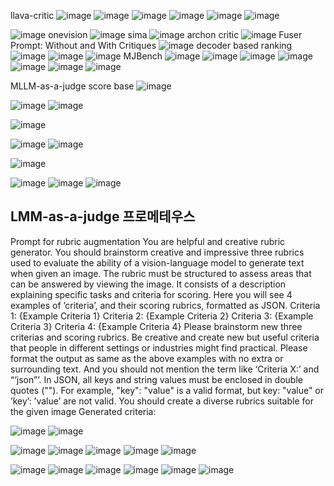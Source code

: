 llava-critic
![image](https://github.com/user-attachments/assets/aa418a90-fa93-4277-b84a-66b50e7a7d29)
![image](https://github.com/user-attachments/assets/0f22de04-a338-426c-a360-4a3f77de131a)
![image](https://github.com/user-attachments/assets/4b4693f0-4cc7-4afa-a630-c71444d43639)
![image](https://github.com/user-attachments/assets/8ffb43b8-9aef-49f3-8568-3016cec9930e)
![image](https://github.com/user-attachments/assets/ec5ec791-bb79-4e00-82ea-ed42f4a8b670)
![image](https://github.com/user-attachments/assets/27866702-d786-404b-a531-966598636e79)


![image](https://github.com/user-attachments/assets/ab55050e-e03f-4669-964e-41b3399c24d6)
onevision
![image](https://github.com/user-attachments/assets/137e87cc-89c0-433c-9f60-a05a679c9076)
sima
![image](https://github.com/user-attachments/assets/4fa6290a-1c1f-4f27-9577-7a6dbbc5a530)
archon critic 
![image](https://github.com/user-attachments/assets/782aee3c-d059-49b3-b229-c71fb9669cbc)
Fuser Prompt: Without and With Critiques
![image](https://github.com/user-attachments/assets/c79bb5dd-48e7-4b77-9707-131e4a1c37e2)
decoder based ranking
![image](https://github.com/user-attachments/assets/eea78e63-fa9b-4209-afb6-a7409104b144)
![image](https://github.com/user-attachments/assets/9831a813-1cf8-4a88-ac0f-2156a01da491)
![image](https://github.com/user-attachments/assets/03fa0e1d-d302-4345-8912-9d97d4e89203)
MJBench
![image](https://github.com/user-attachments/assets/47b62778-05b8-4a45-94be-ae0ee42602be)
![image](https://github.com/user-attachments/assets/87a7688a-6537-4363-be4c-895ef7423cda)
![image](https://github.com/user-attachments/assets/79162231-1cf0-4e1b-956a-bdb87c197784)
![image](https://github.com/user-attachments/assets/27eb59b2-fa68-4a2e-8cac-782668b18f63)
![image](https://github.com/user-attachments/assets/84e6830b-00e1-40d4-a7dd-97bb80bce169)
![image](https://github.com/user-attachments/assets/a55f134e-6e83-4724-8c29-ddd628dacb66)
![image](https://github.com/user-attachments/assets/1cb0b4c0-9afa-4a73-a99c-d1a33e8a2c57)

MLLM-as-a-judge score base
![image](https://github.com/user-attachments/assets/68bab37a-1b0b-4986-b56c-7703d97bd05c)

![image](https://github.com/user-attachments/assets/57504c97-e586-4863-b516-d1b5be1e8c0d)
![image](https://github.com/user-attachments/assets/336b2316-7cd1-4263-8959-947a17671764)

![image](https://github.com/user-attachments/assets/34227585-405b-4820-949f-9e7ab37edb7c)

![image](https://github.com/user-attachments/assets/0151ce0b-0104-47fd-9853-ac75a375e22d)
![image](https://github.com/user-attachments/assets/57f910f9-7516-4669-9c76-72d33534c7e5)

![image](https://github.com/user-attachments/assets/3a9a2910-7de6-4362-bf63-34b2d5251b41)

![image](https://github.com/user-attachments/assets/bc51b701-b2f2-4cef-a192-4bb5a60de1b5)
![image](https://github.com/user-attachments/assets/dad8c062-901b-4c9a-bc91-7daf9de3753e)
![image](https://github.com/user-attachments/assets/4ff738d7-3e59-40ae-8446-284c607f1f9a)

LMM-as-a-judge 프로메테우스
-----------
Prompt for rubric augmentation
You are helpful and creative rubric generator. You should brainstorm creative and
impressive three rubrics used to evaluate
the ability of a vision-language model to
generate text when given an image.
The rubric must be structured to assess areas that can be answered by viewing
the image. It consists of a description
explaining specific tasks and criteria for
scoring. Here you will see 4 examples
of ’criteria’, and their scoring rubrics,
formatted as JSON.
Criteria 1:
{Example Criteria 1}
Criteria 2:
{Example Criteria 2}
Criteria 3:
{Example Criteria 3}
Criteria 4:
{Example Criteria 4}
Please brainstorm new three criterias
and scoring rubrics.
Be creative and create new but useful
criteria that people in different settings or
industries might find practical.
Please format the output as same as the
above examples with no extra or surrounding text. And you should not mention
the term like ‘Criteria X:’ and “‘json”’.
In JSON, all keys and string values must
be enclosed in double quotes (""). For
example, "key": "value" is a valid format,
but key: "value" or ’key’: ’value’ are not
valid.
You should create a diverse rubrics suitable
for the given image
Generated criteria:


![image](https://github.com/user-attachments/assets/e96a88d2-bb50-49c4-a4c0-ee7695eeea50)
![image](https://github.com/user-attachments/assets/c0c05903-540d-4c6c-bfb1-cecf5c98bcda)

![image](https://github.com/user-attachments/assets/894085a5-142e-4e77-83e2-bbdf866d4f9d)
![image](https://github.com/user-attachments/assets/094aa94b-9eca-4fe2-b353-cbca28e00a6e)
![image](https://github.com/user-attachments/assets/a824a061-de56-4460-9c51-ca56717077c5)
![image](https://github.com/user-attachments/assets/1e0d5b5c-08d0-4aef-9dda-ae0da7c7fd19)
![image](https://github.com/user-attachments/assets/fe17613e-1dab-415a-9628-a699157f33fd)

![image](https://github.com/user-attachments/assets/baae2c6a-c724-4df9-bdc1-b600761ddc3c)
![image](https://github.com/user-attachments/assets/81178514-fbec-47cb-a72f-303388e48818)
![image](https://github.com/user-attachments/assets/f4343879-7a73-449a-a624-7f69adc2339f)
![image](https://github.com/user-attachments/assets/7de4f4f7-5b11-475a-a727-7ee772e8153c)
![image](https://github.com/user-attachments/assets/8c2d37da-b73a-47ee-8774-cc1b520c41ed)
![image](https://github.com/user-attachments/assets/75520fae-0832-4e33-b0a3-cef8a98bfe3e)

